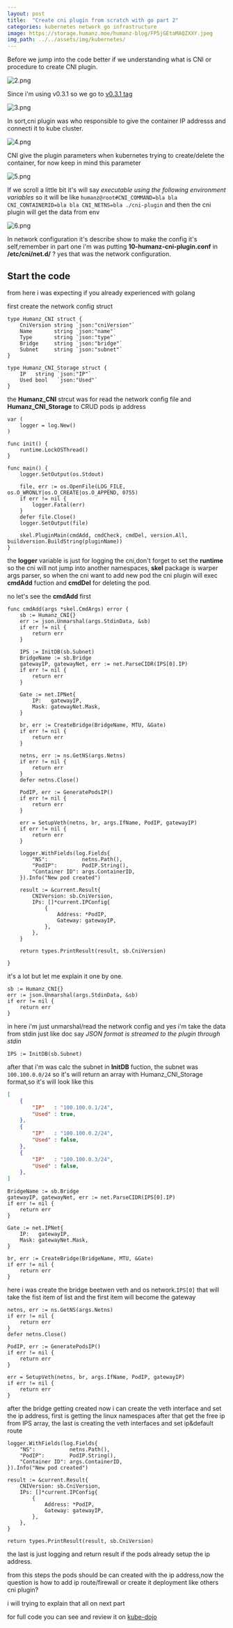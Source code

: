 ```yaml
---
layout: post
title:  "Create cni plugin from scratch with go part 2"
categories: kubernetes network go infrastructure
image: https://storage.humanz.moe/humanz-blog/FP5jGEtaMAQZXXY.jpeg
img_path: ../../assets/img/kubernetes/
---
```

Before we jump into the code better if we understanding what is CNI or procedure to create CNI plugin.

![2.png](cni/5.png)

Since i'm using v0.3.1 so we go to [v0.3.1 tag](https://github.com/containernetworking/cni/blob/spec-v0.3.1/SPEC.md)



![3.png](cni/6.png)

In sort,cni plugin was who responsible to give the container IP addresss and connecti it to kube cluster.

![4.png](cni/7.png)

CNI give the plugin parameters when kubernetes trying to create/delete the container, for now keep in mind this parameter

![5.png](cni/8.png)

If we scroll a little bit it's will say *executable using the following environment variables* so it will be like `humanz@root#CNI_COMMAND=bla bla CNI_CONTAINERID=bla bla CNI_NETNS=bla ./cni-plugin` and then the cni plugin will get the data from env

![6.png](cni/9.png)

In network configuration it's describe show to make the config it's self,remember in part one i'm was putting **10-humanz-cni-plugin.conf** in **/etc/cni/net.d/** ? yes that was the network configuration.


## Start the code
from here i was expecting if you already experienced with golang

first create the network config struct

```golang
type Humanz_CNI struct {
	CniVersion string `json:"cniVersion"`
	Name       string `json:"name"`
	Type       string `json:"type"`
	Bridge     string `json:"bridge"`
	Subnet     string `json:"subnet"`
}

type Humanz_CNI_Storage struct {
	IP   string `json:"IP"`
	Used bool   `json:"Used"`
}
```
 the **Humanz_CNI** strcut was for read the network config file and **Humanz_CNI_Storage** to CRUD pods ip address


```golang
var (
	logger = log.New()
)

func init() {
	runtime.LockOSThread()
}

func main() {
	logger.SetOutput(os.Stdout)

	file, err := os.OpenFile(LOG_FILE, os.O_WRONLY|os.O_CREATE|os.O_APPEND, 0755)
	if err != nil {
		logger.Fatal(err)
	}
	defer file.Close()
	logger.SetOutput(file)

	skel.PluginMain(cmdAdd, cmdCheck, cmdDel, version.All, buildversion.BuildString(pluginName))
}
```

the **logger** variable is just for logging the cni,don't forget to set the **runtime** so the cni will not jump into another namespaces, **skel** package is warper args parser, so when the cni want to add new pod the cni plugin will exec **cmdAdd** fuction and **cmdDel** for deleting the pod.

no let's see the **cmdAdd** first

```golang
func cmdAdd(args *skel.CmdArgs) error {
	sb := Humanz_CNI{}
	err := json.Unmarshal(args.StdinData, &sb)
	if err != nil {
		return err
	}

	IPS := InitDB(sb.Subnet)
	BridgeName := sb.Bridge
	gatewayIP, gatewayNet, err := net.ParseCIDR(IPS[0].IP)
	if err != nil {
		return err
	}

	Gate := net.IPNet{
		IP:   gatewayIP,
		Mask: gatewayNet.Mask,
	}

	br, err := CreateBridge(BridgeName, MTU, &Gate)
	if err != nil {
		return err
	}

	netns, err := ns.GetNS(args.Netns)
	if err != nil {
		return err
	}
	defer netns.Close()

	PodIP, err := GeneratePodsIP()
	if err != nil {
		return err
	}

	err = SetupVeth(netns, br, args.IfName, PodIP, gatewayIP)
	if err != nil {
		return err
	}

	logger.WithFields(log.Fields{
		"NS":           netns.Path(),
		"PodIP":        PodIP.String(),
		"Container ID": args.ContainerID,
	}).Info("New pod created")

	result := &current.Result{
		CNIVersion: sb.CniVersion,
		IPs: []*current.IPConfig{
			{
				Address: *PodIP,
				Gateway: gatewayIP,
			},
		},
	}

	return types.PrintResult(result, sb.CniVersion)

}
```

it's a lot but let me explain it one by one.

```golang
sb := Humanz_CNI{}
err := json.Unmarshal(args.StdinData, &sb)
if err != nil {
    return err
}
```
in here i'm just unmarshal/read the network config and yes i'm take the data from stdin just like doc say *JSON format is streamed to the plugin through stdin*

```golang
IPS := InitDB(sb.Subnet)
```
after that i'm was calc the subnet in **InitDB** fuction, the subnet was `100.100.0.0/24` so it's will return an array with Humanz_CNI_Storage format,so it's will look like this

```json
[
    {
        "IP"   : "100.100.0.1/24",
        "Used" : true,
    },
    {
        "IP"   : "100.100.0.2/24",
        "Used" : false,
    },
    {
        "IP"   : "100.100.0.3/24",
        "Used" : false,
    },
]
```



```golang
BridgeName := sb.Bridge
gatewayIP, gatewayNet, err := net.ParseCIDR(IPS[0].IP)
if err != nil {
    return err
}

Gate := net.IPNet{
    IP:   gatewayIP,
    Mask: gatewayNet.Mask,
}

br, err := CreateBridge(BridgeName, MTU, &Gate)
if err != nil {
    return err
}
```

here i was create the bridge beetwen veth and os network.`IPS[0]` that will take the fist item of list and the first item will become the gateway 

```golang
netns, err := ns.GetNS(args.Netns)
if err != nil {
    return err
}
defer netns.Close()

PodIP, err := GeneratePodsIP()
if err != nil {
    return err
}

err = SetupVeth(netns, br, args.IfName, PodIP, gatewayIP)
if err != nil {
    return err
}
```

after the bridge getting created now i can create the veth interface and set the ip address, first is getting the linux namespaces after that get the free ip from IPS array, the last is creating the veth interfaces and set ip&default route

```golang
logger.WithFields(log.Fields{
    "NS":           netns.Path(),
    "PodIP":        PodIP.String(),
    "Container ID": args.ContainerID,
}).Info("New pod created")

result := &current.Result{
    CNIVersion: sb.CniVersion,
    IPs: []*current.IPConfig{
        {
            Address: *PodIP,
            Gateway: gatewayIP,
        },
    },
}

return types.PrintResult(result, sb.CniVersion)
```

the last is just logging and return result if the pods already setup the ip address.

from this steps the pods should be can created with the ip address,now the question is how to add ip route/firewall or create it deployment like others cni plugin? 

i will trying to explain that all on next part


for full code you can see and review it on [kube-dojo](https://github.com/JustHumanz/Kube-dojo/tree/e3b24b1f837cacc607f84d646ea5d3fe07822b58/Network/CNI)

